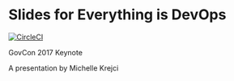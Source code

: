 # Slides for Everything is DevOps

[![CircleCI](https://circleci.com/gh/craychee/slides-everything-is-devops.svg?style=svg)](https://circleci.com/gh/craychee/slides-everything-is-devops)

GovCon 2017 Keynote

A presentation by Michelle Krejci
